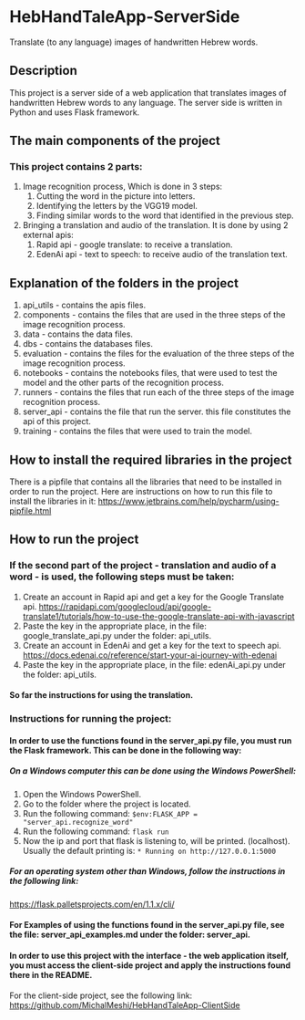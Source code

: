 # HebHandTaleApp-ServerSide
Translate (to any language) images of handwritten Hebrew words.

## Description
This project is a server side of a web application that translates images of handwritten Hebrew words to any language.
The server side is written in Python and uses Flask framework.

## The main components of the project
### This project contains 2 parts:
1) Image recognition process, Which is done in 3 steps:
    1) Cutting the word in the picture into letters.
    2) Identifying the letters by the VGG19 model.
    3) Finding similar words to the word that identified in the previous step.
2) Bringing a translation and audio of the translation. It is done by using 2 external apis:
    1) Rapid api - google translate: to receive a translation.
    2) EdenAi api - text to speech: to receive audio of the translation text.

## Explanation of the folders in the project
1) api_utils - contains the apis files.
2) components - contains the files that are used in the three steps of the image recognition process.
3) data - contains the data files.
4) dbs - contains the databases files.
5) evaluation - contains the files for the evaluation of the three steps of the image recognition process.
6) notebooks - contains the notebooks files, that were used to test the model and the other parts of the recognition process.
7) runners - contains the files that run each of the three steps of the image recognition process.
8) server_api - contains the file that run the server. this file constitutes the api of this project.
9) training - contains the files that were used to train the model.

## How to install the required libraries in the project
There is a pipfile that contains all the libraries that need to be installed in order to run the project.
Here are instructions on how to run this file to install the libraries in it:
https://www.jetbrains.com/help/pycharm/using-pipfile.html

## How to run the project
### If the second part of the project - translation and audio of a word - is used, the following steps must be taken:
1) Create an account in Rapid api and get a key for the Google Translate api. https://rapidapi.com/googlecloud/api/google-translate1/tutorials/how-to-use-the-google-translate-api-with-javascript
2) Paste the key in the appropriate place, in the file: google_translate_api.py under the folder: api_utils.
3) Create an account in EdenAi and get a key for the text to speech api. https://docs.edenai.co/reference/start-your-ai-journey-with-edenai
4) Paste the key in the appropriate place, in the file: edenAi_api.py under the folder: api_utils.
#### So far the instructions for using the translation.

### Instructions for running the project:
#### In order to use the functions found in the server_api.py file, you must run the Flask framework. This can be done in the following way:
##### On a Windows computer this can be done using the Windows PowerShell:
1) Open the Windows PowerShell.
2) Go to the folder where the project is located.
3) Run the following command: ```$env:FLASK_APP = "server_api.recognize_word"```
4) Run the following command: ```flask run```
5) Now the ip and port that flask is listening to, will be printed. (localhost). Usually the default printing is:
```* Running on http://127.0.0.1:5000```
##### For an operating system other than Windows, follow the instructions in the following link:
https://flask.palletsprojects.com/en/1.1.x/cli/

#### For Examples of using the functions found in the server_api.py file, see the file: server_api_examples.md under the folder: server_api.

#### In order to use this project with the interface - the web application itself, you must access the client-side project and apply the instructions found there in the README.
For the client-side project, see the following link:
https://github.com/MichalMeshi/HebHandTaleApp-ClientSide

